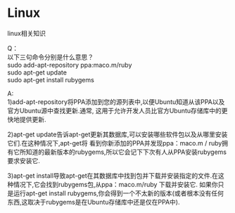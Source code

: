 # Linux
linux相关知识

Q：   
    以下三句命令分别是什么意思？   
    sudo add-apt-repository ppa:maco.m/ruby    
    sudo apt-get update    
    sudo apt-get install rubygems    


A:   
  1)add-apt-repository将PPA添加到您的源列表中,以便Ubuntu知道从该PPA以及官方Ubuntu源中查找更新.通常,
  这用于允许开发人员比官方Ubuntu存储库中的更快地提供更新.

  2)apt-get update告诉apt-get更新其数据库,可以安装哪些软件包以及从哪里安装它们.在这种情况下,apt-get将
  看到你新添加的PPA并发现ppa：maco.m / ruby拥有它所知道的最新版本的rubygems,所以它会记下下次有人从PPA安装rubygems要求安装它.

  3)apt-get install导致apt-get在其数据库中找到包并下载并安装指定的文件.在这种情况下,它会找到rubygems包,从ppa：maco.m/ruby 下载并安装它.
  如果你只是运行apt-get install rubygems,你会得到一个不太新的版本(或者根本没有任何东西,这取决于rubygems是在Ubuntu存储库中还是仅在PPA中).
